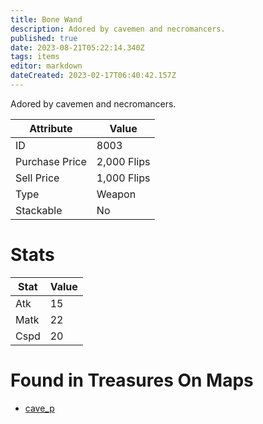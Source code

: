 ```yaml
---
title: Bone Wand
description: Adored by cavemen and necromancers.
published: true
date: 2023-08-21T05:22:14.340Z
tags: items
editor: markdown
dateCreated: 2023-02-17T06:40:42.157Z
---
```


Adored by cavemen and necromancers.

|Attribute|Value|
|-|-|
|ID|8003|
|Purchase Price|2,000 Flips|
|Sell Price|1,000 Flips|
|Type|Weapon|
|Stackable|No|

# Stats
|Stat|Value|
|-|-|
|Atk|15|
|Matk|22|
|Cspd|20|

# Found in Treasures On Maps
 * [cave_p](/maps/cave_p)
